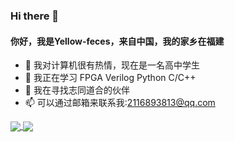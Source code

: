 ### Hi there 👋

<!--
**Yellow-feces/Yellow-feces** is a ✨ _special_ ✨ repository because its `README.md` (this file) appears on your GitHub profile.

Here are some ideas to get you started:

- 🔭 I’m currently working on ...
- 🌱 I’m currently learning ...
- 👯 I’m looking to collaborate on ...
- 🤔 I’m looking for help with ...
- 💬 Ask me about ...
- 📫 How to reach me: ...
- 😄 Pronouns: ...
- ⚡ Fun fact: ...
-->

#### 你好，我是Yellow-feces，来自中国，我的家乡在福建

- 👀 我对计算机很有热情，现在是一名高中学生
- 🌱 我正在学习 FPGA Verilog Python C/C++
- 👯 我在寻找志同道合的伙伴
- 📫 可以通过邮箱来联系我:2116893813@qq.com

<a href="https://github.com/anuraghazra/github-readme-stats">
  <!-- Change the `github-readme-stats.anuraghazra1.vercel.app` to `github-readme-stats.vercel.app`  -->
  <img align="center" src="https://github-readme-stats.vercel.app/api?username=Yellow-feces&show_icons=true&theme=tokyonight&hide=contribs,prs&count_private=true&include_all_commits=true&hide_border=tree&locale=cn" />
</a>
<a href="https://github.com/anuraghazra/github-readme-stats">
  <img align="center" src="https://github-readme-stats.vercel.app/api/top-langs/?username=Yellow-feces&hide=HTML,Tcl,Shell,javascript,VHDL,V,SystemVerilog&langs_count=10&theme=tokyonight&locale=cn&include_all_commits=tree&hide_border=tree&layout=compact" />
</a>  
